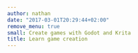 ```yaml
---
author: nathan
date: "2017-03-01T20:29:44+02:00"
remove_menu: true
small: Create games with Godot and Krita
title: Learn game creation
---
```

